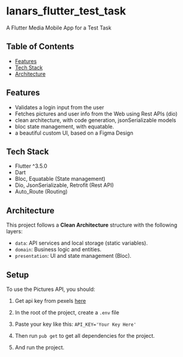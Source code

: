 # lanars_flutter_test_task
A Flutter Media Mobile App for a Test Task

## Table of Contents
- [Features](#features)
- [Tech Stack](#tech-stack)
- [Architecture](#architecture)


## Features
- Validates a login input from the user
- Fetches pictures and user info from the Web using Rest APIs (dio)
- clean architecture, with code generation, jsonSerializable models
- bloc state management, with equatable.
- a beautiful custom UI, based on a Figma Design

## Tech Stack
- Flutter ^3.5.0
- Dart
- Bloc, Equatable (State management)
- Dio, JsonSerializable, Retrofit (Rest API)
- Auto_Route (Routing)

## Architecture
This project follows a **Clean Architecture** structure with the following layers:
- `data`: API services and local storage (static variables).
- `domain`: Business logic and entities.
- `presentation`: UI and state management (Bloc).

## Setup
To use the Pictures API, you should:
1. Get api key from pexels [here](https://www.pexels.com/api/key/)

2. In the root of the project, create a `.env` file

3. Paste your key like this: `API_KEY='Your Key Here'`

4. Then run `pub get` to get all dependencies for the project.

5. And run the project.
